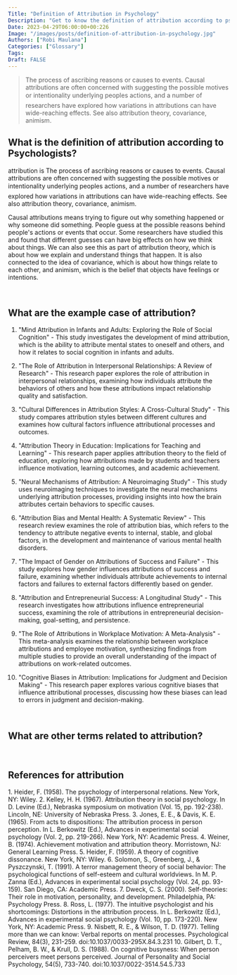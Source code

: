 ```yaml
---
Title: "Definition of Attribution in Psychology"
Description: "Get to know the definition of attribution according to psychologists."
Date: 2023-04-29T06:00:00+00:226
Image: "/images/posts/definition-of-attribution-in-psychology.jpg"
Authors: ["Robi Maulana"]
Categories: ["Glossary"]
Tags: 
Draft: FALSE
---
```





> The process of ascribing reasons or causes to events. Causal attributions are often concerned with suggesting the possible motives or intentionality underlying peoples actions, and a number of researchers have explored how variations in attributions can have wide-reaching effects. See also attribution theory, covariance, animism.

## What is the definition of attribution according to Psychologists?

attribution is The process of ascribing reasons or causes to events. Causal attributions are often concerned with suggesting the possible motives or intentionality underlying peoples actions, and a number of researchers have explored how variations in attributions can have wide-reaching effects. See also attribution theory, covariance, animism.

Causal attributions means trying to figure out why something happened or why someone did something. People guess at the possible reasons behind people's actions or events that occur. Some researchers have studied this and found that different guesses can have big effects on how we think about things. We can also see this as part of attribution theory, which is about how we explain and understand things that happen. It is also connected to the idea of covariance, which is about how things relate to each other, and animism, which is the belief that objects have feelings or intentions.

 

## What are the example case of attribution?

1) "Mind Attribution in Infants and Adults: Exploring the Role of Social Cognition" - This study investigates the development of mind attribution, which is the ability to attribute mental states to oneself and others, and how it relates to social cognition in infants and adults.

2) "The Role of Attribution in Interpersonal Relationships: A Review of Research" - This research paper explores the role of attribution in interpersonal relationships, examining how individuals attribute the behaviors of others and how these attributions impact relationship quality and satisfaction.

3) "Cultural Differences in Attribution Styles: A Cross-Cultural Study" - This study compares attribution styles between different cultures and examines how cultural factors influence attributional processes and outcomes.

4) "Attribution Theory in Education: Implications for Teaching and Learning" - This research paper applies attribution theory to the field of education, exploring how attributions made by students and teachers influence motivation, learning outcomes, and academic achievement.

5) "Neural Mechanisms of Attribution: A Neuroimaging Study" - This study uses neuroimaging techniques to investigate the neural mechanisms underlying attribution processes, providing insights into how the brain attributes certain behaviors to specific causes.

6) "Attribution Bias and Mental Health: A Systematic Review" - This research review examines the role of attribution bias, which refers to the tendency to attribute negative events to internal, stable, and global factors, in the development and maintenance of various mental health disorders.

7) "The Impact of Gender on Attributions of Success and Failure" - This study explores how gender influences attributions of success and failure, examining whether individuals attribute achievements to internal factors and failures to external factors differently based on gender.

8) "Attribution and Entrepreneurial Success: A Longitudinal Study" - This research investigates how attributions influence entrepreneurial success, examining the role of attributions in entrepreneurial decision-making, goal-setting, and persistence.

9) "The Role of Attributions in Workplace Motivation: A Meta-Analysis" - This meta-analysis examines the relationship between workplace attributions and employee motivation, synthesizing findings from multiple studies to provide an overall understanding of the impact of attributions on work-related outcomes.

10) "Cognitive Biases in Attribution: Implications for Judgment and Decision Making" - This research paper explores various cognitive biases that influence attributional processes, discussing how these biases can lead to errors in judgment and decision-making.

 

## What are other terms related to attribution?

 

## References for attribution

1\. Heider, F. (1958). The psychology of interpersonal relations. New York, NY: Wiley. 2. Kelley, H. H. (1967). Attribution theory in social psychology. In D. Levine (Ed.), Nebraska symposium on motivation (Vol. 15, pp. 192-238). Lincoln, NE: University of Nebraska Press. 3. Jones, E. E., & Davis, K. E. (1965). From acts to dispositions: The attribution process in person perception. In L. Berkowitz (Ed.), Advances in experimental social psychology (Vol. 2, pp. 219-266). New York, NY: Academic Press. 4. Weiner, B. (1974). Achievement motivation and attribution theory. Morristown, NJ: General Learning Press. 5. Heider, F. (1959). A theory of cognitive dissonance. New York, NY: Wiley. 6. Solomon, S., Greenberg, J., & Pyszczynski, T. (1991). A terror management theory of social behavior: The psychological functions of self-esteem and cultural worldviews. In M. P. Zanna (Ed.), Advances in experimental social psychology (Vol. 24, pp. 93-159). San Diego, CA: Academic Press. 7. Dweck, C. S. (2000). Self-theories: Their role in motivation, personality, and development. Philadelphia, PA: Psychology Press. 8. Ross, L. (1977). The intuitive psychologist and his shortcomings: Distortions in the attribution process. In L. Berkowitz (Ed.), Advances in experimental social psychology (Vol. 10, pp. 173-220). New York, NY: Academic Press. 9. Nisbett, R. E., & Wilson, T. D. (1977). Telling more than we can know: Verbal reports on mental processes. Psychological Review, 84(3), 231-259. doi:10.1037/0033-295X.84.3.231 10. Gilbert, D. T., Pelham, B. W., & Krull, D. S. (1988). On cognitive busyness: When person perceivers meet persons perceived. Journal of Personality and Social Psychology, 54(5), 733-740. doi:10.1037/0022-3514.54.5.733
